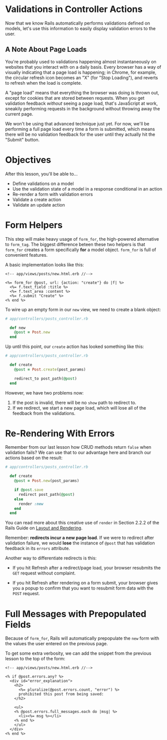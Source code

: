 # Validations in Controller Actions

Now that we know Rails automatically performs validations defined on models,
let's use this information to easily display validation errors to the user.

## A Note About Page Loads

You're probably used to validations happening almost instantaneously on websites
that you interact with on a daily basis. Every browser has a way of visually
indicating that a page load is happening; in Chrome, for example, the circular
refresh icon becomes an "X" (for "Stop Loading"), and reverts to refresh when
the load is complete.

A "page load" means that everything the browser was doing is thrown out, except
for cookies that are stored between requests. When you get validation feedback
*without* seeing a page load, that's JavaScript at work, sneakily performing
requests in the background without throwing away the current page.

We won't be using that advanced technique just yet. For now, we'll be performing
a full page load every time a form is submitted, which means there will be no
validation feedback for the user until they actually hit the "Submit" button.

# Objectives

After this lesson, you'll be able to...

- Define validations on a model
- Use the validation state of a model in a response conditional in an action
- Re-render a form with validation errors
- Validate a create action
- Validate an update action

# Form Helpers

This step will make heavy usage of `form_for`, the high-powered alternative to
`form_tag`. The biggest difference beteen these two helpers is that `form_for`
creates a form specifically **for** a model object. `form_for` is full of
convenient features.

A basic implementation looks like this:

```erb
<!-- app/views/posts/new.html.erb //-->

<%= form_for @post, url: {action: "create"} do |f| %>
  <%= f.text_field :title %>
  <%= f.text_area :content %>
  <%= f.submit "Create" %>
<% end %>
```

To wire up an empty form in our `new` view, we need to create a blank object:

```ruby
# app/controllers/posts_controller.rb

  def new
    @post = Post.new
  end
```

Up until this point, our `create` action has looked something like this:

```ruby
# app/controllers/posts_controller.rb

  def create
    @post = Post.create(post_params)

    redirect_to post_path(@post)
  end
```

However, we have two problems now:

1. If the post is invalid, there will be no `show` path to redirect to.
2. If we redirect, we start a new page load, which will lose all of the
   feedback from the validations.

# Re-Rendering With Errors

Remember from our last lesson how CRUD methods return `false` when validation
fails? We can use that to our advantage here and branch our actions based on the
result:

```ruby
# app/controllers/posts_controller.rb

  def create
    @post = Post.new(post_params)

    if @post.save
      redirect post_path(@post)
    else
      render :new
    end
  end
```

You can read more about this creative use of `render` in Section 2.2.2 of the
Rails Guide on [Layout and Rendering][layout_rendering].

[layout_rendering]: http://guides.rubyonrails.org/layouts_and_rendering.html#using-render

Remember: **redirects incur a new page load**. If we were to redirect after
validation failure, we would **lose** the instance of `@post` that has
validation feedback in its `errors` attribute.

Another way to differentiate redirects is this:

- If you hit Refresh after a redirect/page load, your browser resubmits the
  `GET` request without complaint.

- If you hit Refresh after rendering on a form submit, your browser gives you a
  popup to confirm that you want to resubmit form data with the `POST` request.

# Full Messages with Prepopulated Fields

Because of `form_for`, Rails will automatically prepopulate the `new` form with
the values the user entered on the previous page.

To get some extra verbosity, we can add the snippet from the previous lesson to
the top of the form:

```erb
<!-- app/views/posts/new.html.erb //-->

<% if @post.errors.any? %>
  <div id="error_explanation">
    <h2>
      <%= pluralize(@post.errors.count, "error") %>
      prohibited this post from being saved:
    </h2>

    <ul>
    <% @post.errors.full_messages.each do |msg| %>
      <li><%= msg %></li>
    <% end %>
    </ul>
  </div>
<% end %>
```
